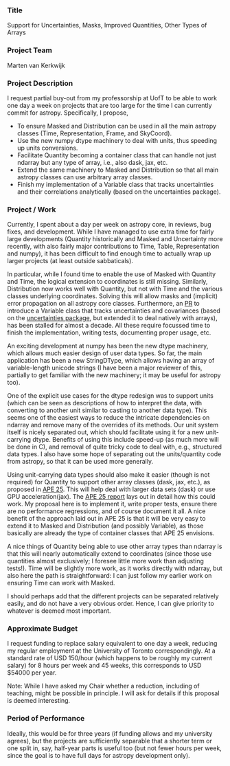 ### Title

Support for Uncertainties, Masks, Improved Quantities, Other Types of Arrays

### Project Team

Marten van Kerkwijk

### Project Description

I request partial buy-out from my professorship at UofT to be able to work one
day a week on projects that are too large for the time I can currently commit
for astropy.  Specifically, I propose,

- To ensure Masked and Distribution can be used in all the main astropy classes
  (Time, Representation, Frame, and SkyCoord).
- Use the new numpy dtype machinery to deal with units, thus speeding up units
  conversions.
- Facilitate Quantity becoming a container class that can handle not just
  ndarray but any type of array, i.e., also dask, jax, etc.
- Extend the same machinery to Masked and Distribution so that all main astropy
  classes can use arbitrary array classes.
- Finish my implementation of a Variable class that tracks uncertainties and
  their correlations analytically (based on the uncertainties package).

### Project / Work

Currently, I spent about a day per week on astropy core, in reviews, bug
fixes, and development.  While I have managed to use extra time for fairly
large developments (Quantity historically and Masked and Uncertainty more
recently, with also fairly major contributions to Time, Table, Representation
and numpy), it has been difficult to find enough time to actually wrap up
larger projects (at least outside sabbaticals).

In particular, while I found time to enable the use of Masked with Quantity
and Time, the logical extension to coordinates is still missing.  Similarly,
Distribution now works well with Quantity, but not with Time and the various
classes underlying coordinates.  Solving this will allow masks and (implicit)
error propagation on all astropy core classes.  Furthermore, an
[PR](https://github.com/astropy/astropy/pull/3715) to introduce a Variable
class that tracks uncertainties and covariances (based on the [uncertainties
package](https://pythonhosted.org/uncertainties/), but extended it to deal
natively with arrays), has been stalled for almost a decade.  All these
require focussed time to finish the implementation, writing tests, documenting
proper usage, etc.

An exciting development at numpy has been the new dtype machinery, which
allows much easier design of user data types.  So far, the main application
has been a new StringDType, which allows having an array of variable-length
unicode strings (I have been a major reviewer of this, partially to get
familiar with the new machinery; it may be useful for astropy too).

One of the explicit use cases for the dtype redesign was to support units
(which can be seen as descriptions of how to interpret the data, with
converting to another unit similar to casting to another data type).  This
seems one of the easiest ways to reduce the intricate dependencies on ndarray
and remove many of the overrides of its methods.  Our unit system itself is
nicely separated out, which should facilitate using it for a new unit-carrying
dtype.  Benefits of using this include speed-up (as much more will be done in
C), and removal of quite tricky code to deal with, e.g., structured data
types.  I also have some hope of separating out the units/quantity code from
astropy, so that it can be used more generally.

Using unit-carrying data types should also make it easier (though is not
required) for Quantity to support other array classes (dask, jax, etc.), as
proposed in [APE 25](https://github.com/astropy/astropy-APEs/pull/91). This
will help deal with larger data sets (dask) or use GPU acceleration(jax).
The [APE 25 report](https://github.com/nstarman/astropy-APEs/blob/units-quantity-2.0/APE25/report.pdf)
lays out in detail how this could work.  My proposal here is to implement it,
write proper tests, ensure there are no performance regressions, and of course
document it all.  A nice benefit of the approach laid out in APE 25 is that it
will be very easy to extend it to Masked and Distribution (and possibly
Variable), as those basically are already the type of container classes that
APE 25 envisions.

A nice things of Quantity being able to use other array types than ndarray is
that this will nearly automatically extend to coordinates (since those use
quantities almost exclusively; I foresee little more work than adjusting
tests!).  Time will be slightly more work, as it works directly with ndarray,
but also here the path is straightforward: I can just follow my earlier work
on ensuring Time can work with Masked.

I should perhaps add that the different projects can be separated relatively
easily, and do not have a very obvious order.  Hence, I can give priority to
whatever is deemed most important.

### Approximate Budget

I request funding to replace salary equivalent to one day a week, reducing my
regular employment at the University of Toronto correspondingly.  At a
standard rate of USD 150/hour (which happens to be roughly my current salary)
for 8 hours per week and 45 weeks, this corresponds to USD $54000 per year.

Note: While I have asked my Chair whether a reduction, including of teaching,
might be possible in principle.  I will ask for details if this proposal is
deemed interesting.

### Period of Performance

Ideally, this would be for three years (if funding allows and my university
agrees), but the projects are sufficiently separable that a shorter term or
one split in, say, half-year parts is useful too (but not fewer hours per
week, since the goal is to have full days for astropy development only).
